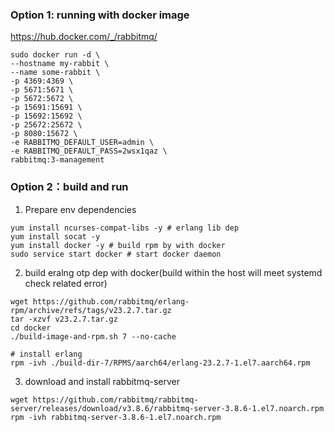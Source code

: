 
### Option 1: running with docker image
https://hub.docker.com/_/rabbitmq/
```shell
sudo docker run -d \
--hostname my-rabbit \
--name some-rabbit \
-p 4369:4369 \
-p 5671:5671 \
-p 5672:5672 \
-p 15691:15691 \
-p 15692:15692 \
-p 25672:25672 \
-p 8080:15672 \
-e RABBITMQ_DEFAULT_USER=admin \
-e RABBITMQ_DEFAULT_PASS=2wsx1qaz \
rabbitmq:3-management
```


### Option 2：build and run

1. Prepare env dependencies
```shell
yum install ncurses-compat-libs -y # erlang lib dep
yum install socat -y
yum install docker -y # build rpm by with docker
sudo service start docker # start docker daemon
```


2. build eralng otp dep with docker(build within the host will meet systemd check related error)
```shell
wget https://github.com/rabbitmq/erlang-rpm/archive/refs/tags/v23.2.7.tar.gz
tar -xzvf v23.2.7.tar.gz
cd docker
./build-image-and-rpm.sh 7 --no-cache

# install erlang
rpm -ivh ./build-dir-7/RPMS/aarch64/erlang-23.2.7-1.el7.aarch64.rpm
```


3. download and install rabbitmq-server
```
wget https://github.com/rabbitmq/rabbitmq-server/releases/download/v3.8.6/rabbitmq-server-3.8.6-1.el7.noarch.rpm
rpm -ivh rabbitmq-server-3.8.6-1.el7.noarch.rpm
```

